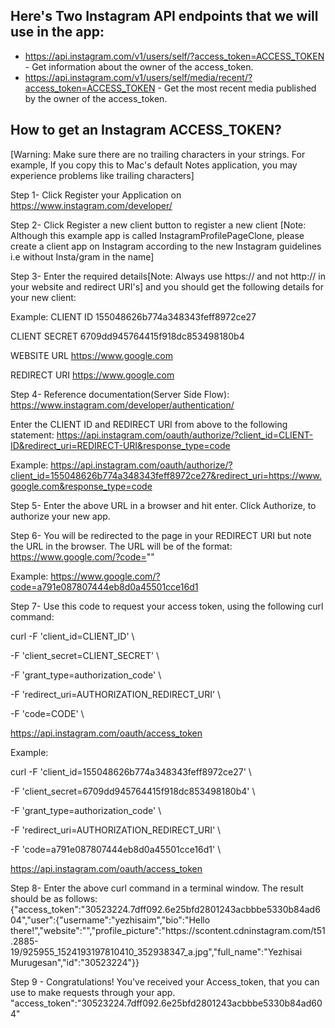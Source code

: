 
## Here's Two Instagram API endpoints that we will use in the app:

* https://api.instagram.com/v1/users/self/?access_token=ACCESS_TOKEN - Get information about the owner of the access_token.
* https://api.instagram.com/v1/users/self/media/recent/?access_token=ACCESS_TOKEN - Get the most recent media published by the owner of the access_token.

## How to get an Instagram ACCESS_TOKEN? 

[Warning: Make sure there are no trailing characters in your strings. For example, If you copy this to Mac's default Notes application, you may experience problems like trailing characters]

Step 1- Click Register your Application on https://www.instagram.com/developer/ 

Step 2- Click Register a new client button to register a new client [Note: Although this example app is called InstagramProfilePageClone, please create a client app on Instagram according to the new Instagram guidelines i.e without Insta/gram in the name]

Step 3- Enter the required details[Note: Always use https:// and not http:// in your website and redirect URI's] and you should get the following details for your new client:

Example:
CLIENT ID	155048626b774a348343feff8972ce27

CLIENT SECRET	6709dd945764415f918dc853498180b4

WEBSITE URL	https://www.google.com

REDIRECT URI	https://www.google.com

Step 4- Reference documentation(Server Side Flow): https://www.instagram.com/developer/authentication/

Enter the CLIENT ID and REDIRECT URI from above to the following statement: 
 https://api.instagram.com/oauth/authorize/?client_id=CLIENT-ID&redirect_uri=REDIRECT-URI&response_type=code

Example: https://api.instagram.com/oauth/authorize/?client_id=155048626b774a348343feff8972ce27&redirect_uri=https://www.google.com&response_type=code

Step 5- Enter the above URL in a browser and hit enter. Click Authorize, to authorize your new app.

Step 6- You will be redirected to the page in your REDIRECT URI but note the URL in the browser. The URL will be of the format:
https://www.google.com/?code=""

Example:
https://www.google.com/?code=a791e087807444eb8d0a45501cce16d1

Step 7- Use this code to request your access token, using the following curl command:

curl -F 'client_id=CLIENT_ID' \

  -F 'client_secret=CLIENT_SECRET' \
  
  -F 'grant_type=authorization_code' \
  
  -F 'redirect_uri=AUTHORIZATION_REDIRECT_URI' \
  
  -F 'code=CODE' \
  
  https://api.instagram.com/oauth/access_token

Example:

curl -F 'client_id=155048626b774a348343feff8972ce27' \

  -F 'client_secret=6709dd945764415f918dc853498180b4' \
  
  -F 'grant_type=authorization_code' \
  
  -F 'redirect_uri=AUTHORIZATION_REDIRECT_URI' \
  
  -F 'code=a791e087807444eb8d0a45501cce16d1' \
  
  https://api.instagram.com/oauth/access_token


Step 8- Enter the above curl command in a terminal window. The result should be as follows:
  {"access_token":"30523224.7dff092.6e25bfd2801243acbbbe5330b84ad604","user":{"username":"yezhisaim","bio":"Hello there!","website":"","profile_picture":"https:\/\/scontent.cdninstagram.com\/t51.2885-19\/925955_1524193197810410_352938347_a.jpg","full_name":"Yezhisai Murugesan","id":"30523224"}}

Step 9 - Congratulations! You've received your Access_token, that you can use to make requests through your app.
  "access_token":"30523224.7dff092.6e25bfd2801243acbbbe5330b84ad604"
 
